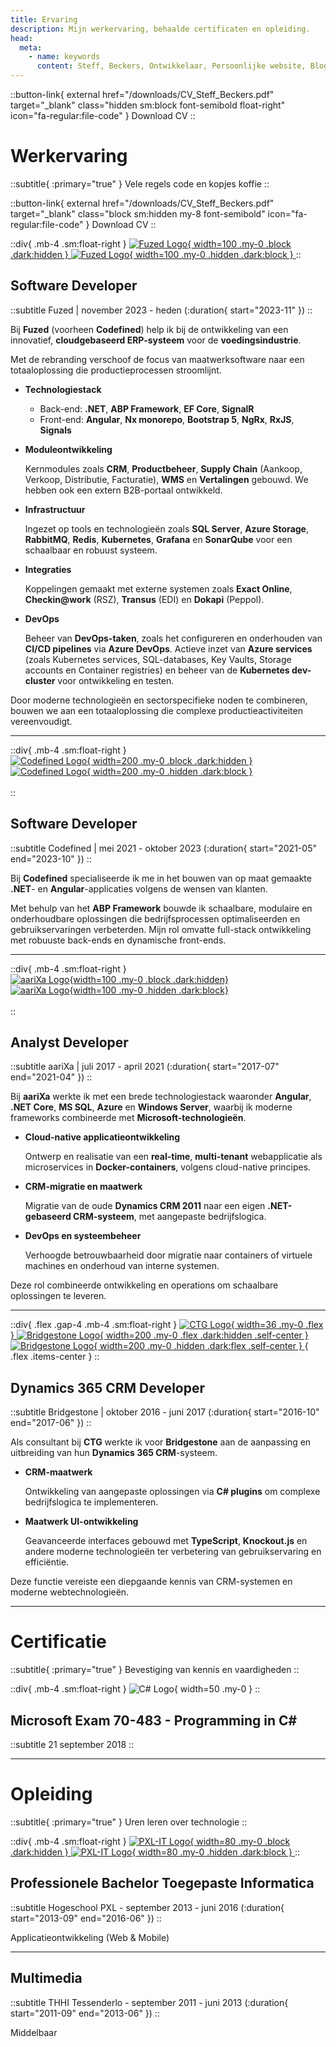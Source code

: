 ```yaml
---
title: Ervaring
description: Mijn werkervaring, behaalde certificaten en opleiding.
head:
  meta:
    - name: keywords
      content: Steff, Beckers, Ontwikkelaar, Persoonlijke website, Blog, Projecten, CV, Werkervaring, Fuzed, Codefined, aariXa, CTG, Bridgestone, PXL
---
```


::button-link{ external href="/downloads/CV_Steff_Beckers.pdf" target="\_blank" class="hidden sm:block font-semibold float-right" icon="fa-regular:file-code" }
Download CV
::

# Werkervaring

::subtitle{ :primary="true" }
Vele regels code en kopjes koffie
::

::button-link{ external href="/downloads/CV_Steff_Beckers.pdf" target="\_blank" class="block sm:hidden my-8 font-semibold" icon="fa-regular:file-code" }
Download CV
::

::div{ .mb-4 .sm:float-right }
[
![Fuzed Logo](/images/logos/fuzed-logo-black.svg){ width=100 .my-0 .block .dark:hidden }
![Fuzed Logo](/images/logos/fuzed-logo-white.svg){ width=100 .my-0 .hidden .dark:block }
](https://fuzed.app)
::

## Software Developer

::subtitle
Fuzed | november 2023 - heden (:duration{ start="2023-11" })
::

Bij **Fuzed** (voorheen **Codefined**) help ik bij de ontwikkeling van een innovatief, **cloudgebaseerd ERP-systeem** voor de **voedingsindustrie**.

Met de rebranding verschoof de focus van maatwerksoftware naar een totaaloplossing die productieprocessen stroomlijnt.

- **Technologiestack**

  - Back-end: **.NET**, **ABP Framework**, **EF Core**, **SignalR**
  - Front-end: **Angular**, **Nx monorepo**, **Bootstrap 5**, **NgRx**, **RxJS**, **Signals**

- **Moduleontwikkeling**

  Kernmodules zoals **CRM**, **Productbeheer**, **Supply Chain** (Aankoop, Verkoop, Distributie, Facturatie), **WMS** en **Vertalingen** gebouwd. We hebben ook een extern B2B-portaal ontwikkeld.

- **Infrastructuur**

  Ingezet op tools en technologieën zoals **SQL Server**, **Azure Storage**, **RabbitMQ**, **Redis**, **Kubernetes**, **Grafana** en **SonarQube** voor een schaalbaar en robuust systeem.

- **Integraties**

  Koppelingen gemaakt met externe systemen zoals **Exact Online**, **Checkin@work** (RSZ), **Transus** (EDI) en **Dokapi** (Peppol).

- **DevOps**

  Beheer van **DevOps-taken**, zoals het configureren en onderhouden van **CI/CD pipelines** via **Azure DevOps**. Actieve inzet van **Azure services** (zoals Kubernetes services, SQL-databases, Key Vaults, Storage accounts en Container registries) en beheer van de **Kubernetes dev-cluster** voor ontwikkeling en testen.

Door moderne technologieën en sectorspecifieke noden te combineren, bouwen we aan een totaaloplossing die complexe productieactiviteiten vereenvoudigt.

<hr />

::div{ .mb-4 .sm:float-right }
[  
![Codefined Logo](/images/logos/codefined-logo-black.svg){ width=200 .my-0 .block .dark:hidden }  
![Codefined Logo](/images/logos/codefined-logo-white.svg){ width=200 .my-0 .hidden .dark:block }  
](https://codefined.be)  
::

## Software Developer

::subtitle
Codefined | mei 2021 - oktober 2023 (:duration{ start="2021-05" end="2023-10" })
::

Bij **Codefined** specialiseerde ik me in het bouwen van op maat gemaakte **.NET**- en **Angular**-applicaties volgens de wensen van klanten.

Met behulp van het **ABP Framework** bouwde ik schaalbare, modulaire en onderhoudbare oplossingen die bedrijfsprocessen optimaliseerden en gebruikservaringen verbeterden. Mijn rol omvatte full-stack ontwikkeling met robuuste back-ends en dynamische front-ends.

<hr />

::div{ .mb-4 .sm:float-right }
[  
![aariXa Logo](/images/logos/aarixa-logo-blue.png){width=100 .my-0 .block .dark:hidden}  
![aariXa Logo](/images/logos/aarixa-logo-white.png){width=100 .my-0 .hidden .dark:block}  
](https://www.aarixa.be)  
::

## Analyst Developer

::subtitle
aariXa | juli 2017 - april 2021 (:duration{ start="2017-07" end="2021-04" })
::

Bij **aariXa** werkte ik met een brede technologiestack waaronder **Angular**, **.NET Core**, **MS SQL**, **Azure** en **Windows Server**, waarbij ik moderne frameworks combineerde met **Microsoft-technologieën**.

- **Cloud-native applicatieontwikkeling**

  Ontwerp en realisatie van een **real-time**, **multi-tenant** webapplicatie als microservices in **Docker-containers**, volgens cloud-native principes.

- **CRM-migratie en maatwerk**

  Migratie van de oude **Dynamics CRM 2011** naar een eigen **.NET-gebaseerd CRM-systeem**, met aangepaste bedrijfslogica.

- **DevOps en systeembeheer**

  Verhoogde betrouwbaarheid door migratie naar containers of virtuele machines en onderhoud van interne systemen.

Deze rol combineerde ontwikkeling en operations om schaalbare oplossingen te leveren.

<hr />

::div{ .flex .gap-4 .mb-4 .sm:float-right }
[
![CTG Logo](/images/logos/ctg-logo.gif){ width=36 .my-0 .flex }
](https://be.ctg.com)
[
![Bridgestone Logo](/images/logos/bridgestone-logo-black.png){ width=200 .my-0 .flex .dark:hidden .self-center }
![Bridgestone Logo](/images/logos/bridgestone-logo-white.png){ width=200 .my-0 .hidden .dark:flex .self-center }
](https://www.bridgestone.eu){ .flex .items-center }
::

## Dynamics 365 CRM Developer

::subtitle
Bridgestone | oktober 2016 - juni 2017 (:duration{ start="2016-10" end="2017-06" })
::

Als consultant bij **CTG** werkte ik voor **Bridgestone** aan de aanpassing en uitbreiding van hun **Dynamics 365 CRM**-systeem.

- **CRM-maatwerk**

  Ontwikkeling van aangepaste oplossingen via **C# plugins** om complexe bedrijfslogica te implementeren.

- **Maatwerk UI-ontwikkeling**

  Geavanceerde interfaces gebouwd met **TypeScript**, **Knockout.js** en andere moderne technologieën ter verbetering van gebruikservaring en efficiëntie.

Deze functie vereiste een diepgaande kennis van CRM-systemen en moderne webtechnologieën.

<hr />

# Certificatie

::subtitle{ :primary="true" }
Bevestiging van kennis en vaardigheden
::

::div{ .mb-4 .sm:float-right }
![C# Logo](/images/logos/csharp-logo.svg){ width=50 .my-0 }
::

## Microsoft Exam 70-483 - Programming in C#

::subtitle
21 september 2018
::

<hr />

# Opleiding

::subtitle{ :primary="true" }
Uren leren over technologie
::

::div{ .mb-4 .sm:float-right }
[
![PXL-IT Logo](/images/logos/pxl-it-logo-black.png){ width=80 .my-0 .block .dark:hidden }
![PXL-IT Logo](/images/logos/pxl-it-logo-white.png){ width=80 .my-0 .hidden .dark:block }
](https://www.pxl.be/digital)
::

## Professionele Bachelor Toegepaste Informatica

::subtitle
Hogeschool PXL - september 2013 - juni 2016 (:duration{ start="2013-09" end="2016-06" })
::

Applicatieontwikkeling (Web & Mobile)

<hr />

## Multimedia

::subtitle
THHI Tessenderlo - september 2011 - juni 2013 (:duration{ start="2011-09" end="2013-06" })
::

Middelbaar

